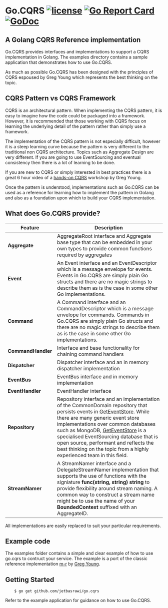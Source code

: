 # Go.CQRS [![license](https://img.shields.io/badge/license-MIT-blue.svg?maxAge=2592000)](https://tictactoe/blob/master/LICENSE.md) [![Go Report Card](https://goreportcard.com/badge/github.com/jetbasrawi/go.cqrs)](https://goreportcard.com/report/github.com/jetbasrawi/go.cqrs) [![GoDoc](https://godoc.org/github.com/jetbasrawi/go.cqrs?status.svg)](https://godoc.org/github.com/jetbasrawi/go.cqrs)


## A Golang CQRS Reference implementation

Go.CQRS provides interfaces and implementations to support a CQRS implementation in Golang. The examples 
directory contains a sample application that demonstrates how to use Go.CQRS.

As much as possible Go.CQRS has been designed with the principles of CQRS espoused by Greg Young which 
represents the best thinking on the topic.

## CQRS Pattern vs CQRS Framework

CQRS is an architectural pattern. When implementing the CQRS pattern, it is easy to imagine how the code 
could be packaged into a framework. However, it is recommended that those working with CQRS focus on learning
the underlying detail of the pattern rather than simply use a framework.

The implementation of the CQRS pattern is not especially difficult, however it is a steep learning curve because 
the pattern is very different to the traditional non CQRS architecture. Topics such as Aggregate Design are very 
different. If you are going to use EventSourcing and eventual consistency then there is a lot of learning to be 
done.

If you are new to CQRS or simply interested in best practices there is a great 6 hour video of a 
[hands-on CQRS](https://www.youtube.com/watch?v=whCk1Q87_ZI) workshop by Greg Young.

Once the pattern is understood, implementations such as Go.CQRS can be used as a reference for learning how to 
implement the pattern in Golang and also as a foundation upon which to build your CQRS implementation.

## What does Go.CQRS provide?

|Feature|Description|
|-------|-----------|
| **Aggregate** | AggregateRoot interface and Aggregate base type that can be embedded in your own types to provide common functions required by aggregates |
| **Event** | An Event interface and an EventDescriptor which is a message envelope for events. Events in Go.CQRS are simply plain Go structs and there are no magic strings to describe them as is the case in some other Go implementations. |
| **Command** | A Command interface and an CommandDescriptor which is a message envelope for commands. Commands in Go.CQRS are simply plain Go structs and there are no magic strings to describe them as is the case in some other Go implementations. | 
| **CommandHandler**| Interface and base functionality for chaining command handlers |
| **Dispatcher** | Dispatcher interface and an in memory dispatcher implementation |
| **EventBus** | EventBus interface and in memory implementation |
| **EventHandler** | EventHandler interface |
| **Repository** | Repository interface and an implementation of the CommonDomain repository that persists events in [GetEventStore](https://geteventstore.com/). While there are many generic event store implementations over common databases such as MongoDB,   [GetEventStore](https://geteventstore.com/) is a specialised EventSourcing database that is open source, performant and reflects the best thinking on the topic from a highly experienced team in this field. |
| **StreamNamer** | A StreamNamer interface and a DelegateStreamNamer implementation that supports the use of functions with the signiature **func(string, string) string** to provide flexibility around stream naming. A common way to construct a stream name might be to use the name of your **BoundedContext** suffixed with an AggregateID. | 

All implementations are easily replaced to suit your particular requirements.

## Example code
The examples folder contains a simple and clear example of how to use go.cqrs to contruct your service. The example is a port of the classic reference implementation [m-r](https://github.com/gregoryyoung/m-r) by [Greg Young](https://github.com/gregoryyoung).

## Getting Started

```
    $ go get github.com/jetbasrawi/go.cqrs

```

Refer to the example application for guidance on how to use Go.CQRS.

